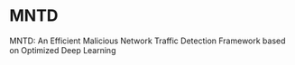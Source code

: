 # MNTD
MNTD: An Efficient Malicious Network Traffic Detection Framework based on Optimized Deep Learning
